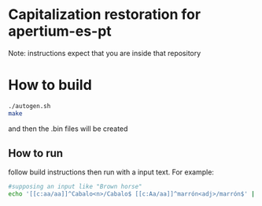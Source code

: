 # Capitalization restoration for apertium-es-pt 
Note: instructions expect that you are inside that repository

# How to build
```bash
./autogen.sh
make
```
and then the .bin files will be created

## How to run
follow build instructions then run with a input text.
For example:
```bash
#supposing an input like "Brown horse"
echo '[[c:aa/aa]]^Cabalo<n>/Cabalo$ [[c:Aa/aa]]^marrón<adj>/marrón$' | apertium-restore-caps es-pt.crx.bin
```

